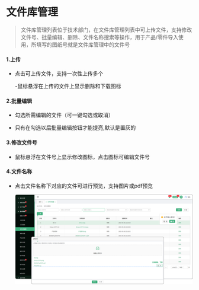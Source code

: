# 文件库管理

> 文件库管理列表位于技术部门，在文件库管理列表中可上传文件，支持修改文件号、批量编辑、删除、文件名称搜索等操作，用于产品/零件导入使用，所填写的图纸号就是文件库管理中的文件号


#### 1.上传

* 点击可上传文件，支持一次性上传多个

  -鼠标悬浮在上传的文件上显示删除和下载图标

#### 2.批量编辑

* 勾选所需编辑的文件（可一键勾选或取消）

* 只有在勾选以后批量编辑按钮才能提亮,默认是置灰的

#### 3.修改文件号

* 鼠标悬浮在文件号上显示修改图标，点击图标可编辑文件号

#### 4.文件名称

* 点击文件名称下对应的文件可进行预览，支持图片或pdf预览



  ![如图所示](../file/js-wjkgl.png)